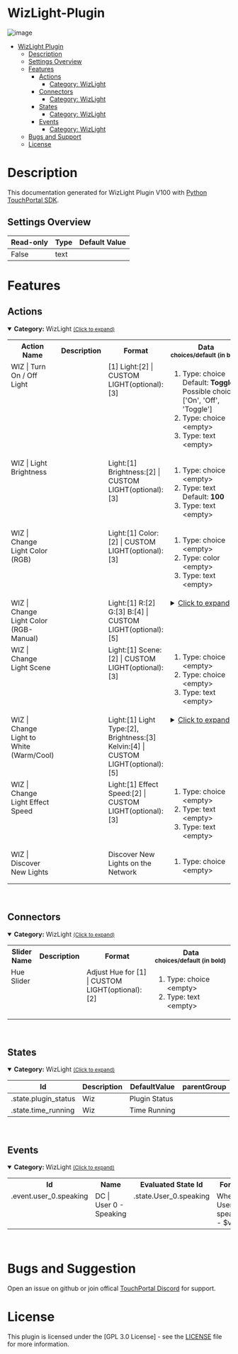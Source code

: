 
# WizLight-Plugin

![image](https://user-images.githubusercontent.com/76603653/210160506-9788db10-5221-4709-a9c2-671027a4fd7b.png)


- [WizLight Plugin](#WizLight-Plugin)
  - [Description](#description) 
  - [Settings Overview](#Settings-Overview)
  - [Features](#Features)
    - [Actions](#actions)
        - [Category: WizLight](#tp.plugin.WizLights.mainactions)
    - [Connectors](#connectors)
        - [Category: WizLight](#tp.plugin.WizLights.mainconnectors)
    - [States](#states)
        - [Category: WizLight](#tp.plugin.WizLights.mainstates)
    - [Events](#events)
        - [Category: WizLight](#tp.plugin.WizLights.mainevents)
  - [Bugs and Support](#bugs-and-suggestion)
  - [License](#license)
  
# Description

This documentation generated for WizLight Plugin V100 with [Python TouchPortal SDK](https://github.com/KillerBOSS2019/TouchPortal-API).

## Settings Overview
| Read-only | Type | Default Value |
| --- | --- | --- |
| False | text |  |


# Features

## Actions
<details open id='tp.plugin.WizLights.mainactions'><summary><b>Category:</b> WizLight <small><ins>(Click to expand)</ins></small></summary><table>
<tr valign='buttom'><th>Action Name</th><th>Description</th><th>Format</th><th nowrap>Data<br/><div align=left><sub>choices/default (in bold)</th><th>On<br/>Hold</sub></div></th></tr>
<tr valign='top'><td>WIZ | Turn On / Off Light</td><td> </td><td>[1]  Light:[2]  | CUSTOM LIGHT(optional): [3]</td><td><ol start=1><li>Type: choice &nbsp; 
Default: <b>Toggle</b> Possible choices: ['On', 'Off', 'Toggle']</li>
<li>Type: choice &nbsp; 
&lt;empty&gt;</li>
<li>Type: text &nbsp; 
&lt;empty&gt;</li>
</ol></td>
<td align=center>No</td>
<tr valign='top'><td>WIZ | Light Brightness</td><td> </td><td>Light:[1] Brightness:[2]  | CUSTOM LIGHT(optional): [3]</td><td><ol start=1><li>Type: choice &nbsp; 
&lt;empty&gt;</li>
<li>Type: text &nbsp; 
Default: <b>100</b></li>
<li>Type: text &nbsp; 
&lt;empty&gt;</li>
</ol></td>
<td align=center>No</td>
<tr valign='top'><td>WIZ | Change Light Color (RGB)</td><td> </td><td>Light:[1]  Color:[2]  | CUSTOM LIGHT(optional): [3]</td><td><ol start=1><li>Type: choice &nbsp; 
&lt;empty&gt;</li>
<li>Type: color &nbsp; 
&lt;empty&gt;</li>
<li>Type: text &nbsp; 
&lt;empty&gt;</li>
</ol></td>
<td align=center>No</td>
<tr valign='top'><td>WIZ | Change Light Color (RGB-Manual)</td><td> </td><td>Light:[1]  R:[2] G:[3]  B:[4]  | CUSTOM LIGHT(optional): [5]</td><td><details><summary><ins>Click to expand</ins></summary><ol start=1>
<li>Type: choice &nbsp; 
&lt;empty&gt;</li>
<li>Type: number &nbsp; 
Default: <b>0</b> &nbsp; <b>Min Value:</b> -2147483648 &nbsp; <b>Max Value:</b> 2147483647</li>
<li>Type: number &nbsp; 
Default: <b>0</b> &nbsp; <b>Min Value:</b> -2147483648 &nbsp; <b>Max Value:</b> 2147483647</li>
<li>Type: number &nbsp; 
Default: <b>0</b> &nbsp; <b>Min Value:</b> -2147483648 &nbsp; <b>Max Value:</b> 2147483647</li>
<li>Type: text &nbsp; 
&lt;empty&gt;</li>
</ol></td>
</details><td align=center>No</td>
<tr valign='top'><td>WIZ | Change Light Scene</td><td> </td><td>Light:[1]  Scene:[2]  | CUSTOM LIGHT(optional): [3]</td><td><ol start=1><li>Type: choice &nbsp; 
&lt;empty&gt;</li>
<li>Type: choice &nbsp; 
&lt;empty&gt;</li>
<li>Type: text &nbsp; 
&lt;empty&gt;</li>
</ol></td>
<td align=center>No</td>
<tr valign='top'><td>WIZ | Change Light to White (Warm/Cool)</td><td> </td><td>Light:[1]  Light Type:[2], Brightness:[3] Kelvin:[4] | CUSTOM LIGHT(optional): [5]</td><td><details><summary><ins>Click to expand</ins></summary><ol start=1>
<li>Type: choice &nbsp; 
&lt;empty&gt;</li>
<li>Type: choice &nbsp; 
Default: <b></b> Possible choices: ['Warm White', 'Cold White', 'Daylight']</li>
<li>Type: text &nbsp; 
Default: <b>100</b></li>
<li>Type: choice &nbsp; 
&lt;empty&gt;</li>
<li>Type: text &nbsp; 
&lt;empty&gt;</li>
</ol></td>
</details><td align=center>No</td>
<tr valign='top'><td>WIZ | Change Light Effect Speed</td><td> </td><td>Light:[1]  Effect Speed:[2]  | CUSTOM LIGHT(optional): [3]</td><td><ol start=1><li>Type: choice &nbsp; 
&lt;empty&gt;</li>
<li>Type: text &nbsp; 
&lt;empty&gt;</li>
<li>Type: text &nbsp; 
&lt;empty&gt;</li>
</ol></td>
<td align=center>No</td>
<tr valign='top'><td>WIZ | Discover New Lights</td><td> </td><td>Discover New Lights on the Network</td><td><ol start=1><li>Type: choice &nbsp; 
&lt;empty&gt;</li>
</ol></td>
<td align=center>No</td>
</tr></table></details>
<br>

## Connectors
<details open id='tp.plugin.WizLights.mainconnectors'><summary><b>Category:</b> WizLight <small><ins>(Click to expand)</ins></small></summary><table>
<tr valign='buttom'><th>Slider Name</th><th>Description</th><th>Format</th><th nowrap>Data<br/><div align=left><sub>choices/default (in bold)</th></tr>
<tr valign='top'><td>Hue Slider</td><td> </td><td>Adjust Hue for [1]  | CUSTOM LIGHT(optional): [2]</td><td><ol start=1><li>Type: choice &nbsp; 
&lt;empty&gt;</li>
<li>Type: text &nbsp; 
&lt;empty&gt;</li>
</ol></td>
</table></details>
<br>

## States
<details open id='tp.plugin.WizLights.mainstates'><summary><b>Category:</b> WizLight <small><ins>(Click to expand)</ins></small></summary>


| Id | Description | DefaultValue | parentGroup |
| --- | --- | --- | --- |
| .state.plugin_status | Wiz | Plugin Status |  |   |
| .state.time_running | Wiz | Time Running |  |   |
</details>

<br>

## Events

<td></tr>
<details open id='tp.plugin.WizLights.mainevents'><summary><b>Category: </b>WizLight <small><ins>(Click to expand)</ins></small></summary>

<table>
<tr valign='buttom'><th>Id</th><th>Name</th><th nowrap>Evaluated State Id</th><th>Format</th><th>Type</th><th>Choice(s)</th></tr>
<tr valign='top'><td>.event.user_0.speaking</td><td>DC | User 0 - Speaking</td><td>.state.User_0.speaking</td><td>When User 0 is speaking - $val</td><td>choice</td><td><ul><li>True</li><li>False</li></ul></td></table></details>
<br>

# Bugs and Suggestion
Open an issue on github or join offical [TouchPortal Discord](https://discord.gg/MgxQb8r) for support.


# License
This plugin is licensed under the [GPL 3.0 License] - see the [LICENSE](LICENSE) file for more information.


